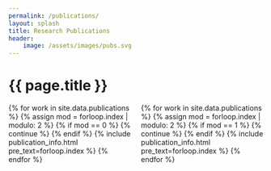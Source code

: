 ```yaml
---
permalink: /publications/
layout: splash
title: Research Publications
header:
    image: /assets/images/pubs.svg
---
```


<h1> {{ page.title }} </h1>
<div style="width: 48%;float:left;margin:auto;">
{% for work in site.data.publications %}
{% assign mod = forloop.index | modulo: 2 %}
{% if mod == 0 %}
{% continue %}
{% endif %}
{% include publication_info.html pre_text=forloop.index %}
{% endfor %}
</div>
<div style="width: 48%;float:right;margin:auto;">
{% for work in site.data.publications %}
{% assign mod = forloop.index | modulo: 2 %}
{% if mod == 1 %}
{% continue %}
{% endif %}
{% include publication_info.html pre_text=forloop.index %}
{% endfor %}
</div>
